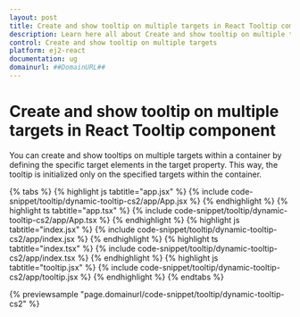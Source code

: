 ```yaml
---
layout: post
title: Create and show tooltip on multiple targets in React Tooltip component | Syncfusion
description: Learn here all about Create and show tooltip on multiple targets in Syncfusion React Tooltip component of Syncfusion Essential JS 2 and more.
control: Create and show tooltip on multiple targets 
platform: ej2-react
documentation: ug
domainurl: ##DomainURL##
---
```


# Create and show tooltip on multiple targets in React Tooltip component

You can create and show tooltips on multiple targets within a container by defining the specific target elements in the target property. This way, the tooltip is initialized only on the specified targets within the container.

{% tabs %}
{% highlight js tabtitle="app.jsx" %}
{% include code-snippet/tooltip/dynamic-tooltip-cs2/app/App.jsx %}
{% endhighlight %}
{% highlight ts tabtitle="app.tsx" %}
{% include code-snippet/tooltip/dynamic-tooltip-cs2/app/App.tsx %}
{% endhighlight %}
{% highlight js tabtitle="index.jsx" %}
{% include code-snippet/tooltip/dynamic-tooltip-cs2/app/index.jsx %}
{% endhighlight %}
{% highlight ts tabtitle="index.tsx" %}
{% include code-snippet/tooltip/dynamic-tooltip-cs2/app/index.tsx %}
{% endhighlight %}
{% highlight js tabtitle="tooltip.jsx" %}
{% include code-snippet/tooltip/dynamic-tooltip-cs2/app/tooltip.jsx %}
{% endhighlight %}
{% endtabs %}

 {% previewsample "page.domainurl/code-snippet/tooltip/dynamic-tooltip-cs2" %}
